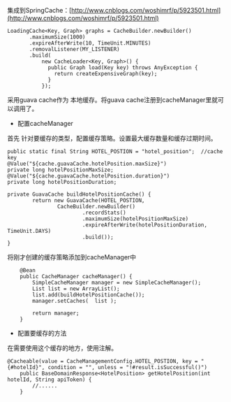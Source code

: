 集成到SpringCache：[http://www.cnblogs.com/woshimrf/p/5923501.html](http://www.cnblogs.com/woshimrf/p/5923501.html)



```
LoadingCache<Key, Graph> graphs = CacheBuilder.newBuilder()
       .maximumSize(1000)
       .expireAfterWrite(10, TimeUnit.MINUTES)
       .removalListener(MY_LISTENER)
       .build(
           new CacheLoader<Key, Graph>() {
             public Graph load(Key key) throws AnyException {
               return createExpensiveGraph(key);
             }
           });
```



 采用guava cache作为 本地缓存。将guava  cache注册到cacheManager里就可以调用了。

* 配置cacheManager

首先 针对要缓存的类型，配置缓存策略。设置最大缓存数量和缓存过期时间。

```
public static final String HOTEL_POSTION = "hotel_position";  //cache key
@Value("${cache.guavaCache.hotelPosition.maxSize}")
private long hotelPositionMaxSize;
@Value("${cache.guavaCache.hotelPosition.duration}")
private long hotelPositionDuration;

private GuavaCache buildHotelPositionCache() {
        return new GuavaCache(HOTEL_POSTION,
                CacheBuilder.newBuilder()
                        .recordStats()
                        .maximumSize(hotelPositionMaxSize)
                        .expireAfterWrite(hotelPositionDuration, TimeUnit.DAYS)
                        .build());
}
```

将刚才创建的缓存策略添加到cacheManager中

```
    @Bean
    public CacheManager cacheManager() {
        SimpleCacheManager manager = new SimpleCacheManager();
        List list = new ArrayList();
        list.add(buildHotelPositionCache());
        manager.setCaches(  list );

        return manager;
    }
```

* 配置要缓存的方法

在需要使用这个缓存的地方，使用注解。

```
@Cacheable(value = CacheManagementConfig.HOTEL_POSTION, key = "{#hotelId}", condition = "", unless = "!#result.isSuccessful()")
    public BaseDomainResponse<HotelPosition> getHotelPosition(int hotelId, String apiToken) {
        //......
    }
```



